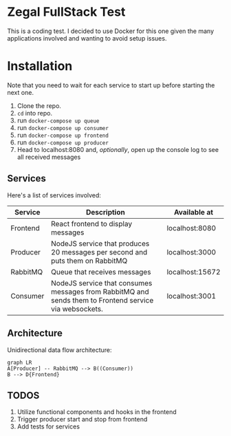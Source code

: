 # Zegal FullStack Test
This is a coding test. I decided to use Docker for this one given the many applications involved and wanting to avoid setup issues.  


# Installation

Note that you need to wait for each service to start up before starting the next one.

 1. Clone the repo.
 2. `cd` into repo.
 3. run `docker-compose up queue`
 4. run `docker-compose up consumer`
 5. run `docker-compose up frontend`
 6. run `docker-compose up producer`
 7. Head to localhost:8080 and, *optionally*, open up the console log to see all received messages


## Services

Here's a list of services involved:

|        Service        |Description                          |Available at                         |
|----------------|-------------------------------|-----------------------------|
|Frontend|React frontend to display messages            |localhost:8080            |
|Producer          |NodeJS service that produces 20 messages per second and puts them on RabbitMQ            |localhost:3000            |
|RabbitMQ          |Queue that receives messages|localhost:15672|
|Consumer          |NodeJS service that consumes messages from RabbitMQ and sends them to Frontend service via websockets.|localhost:3001|

## Architecture


Unidirectional data flow architecture:

```mermaid
graph LR
A[Producer] -- RabbitMQ --> B((Consumer))
B --> D{Frontend}
```

## TODOS

 1. Utilize functional components and hooks in the frontend
 2. Trigger producer start and stop from frontend
 3. Add tests for services